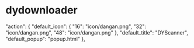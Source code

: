 # dydownloader
"action": {
"default_icon": {
"16": "icon/dangan.png",
"32": "icon/dangan.png",
"48": "icon/dangan.png"
},
"default_title": "DYScanner",
"default_popup": "popup.html"
},